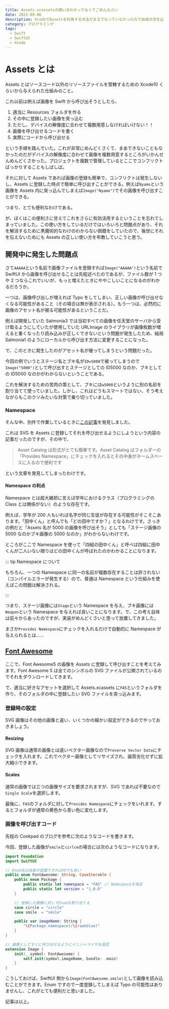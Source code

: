 ```yaml
---
title: Assets.xcassetsの使い方わかってなくてごめんなさい
date: 2021-09-06
description: XcodeでAssetsを利用する方法がまるでなっていなかったので自戒の念を込めて記事にしました
category: プログラミング
tags:
  - Swift
  - SwiftUI
  - Xcode
---
```


# Assets とは

Assets とはソースコード以外のリソースファイルを管轄するための Xcode10 くらいから与えられた仕組みのこと。

これ以前は例えば画像を Swift から呼び出そうとしたら、

1. 適当に Resources フォルダを作る
2. その中に登録したい画像を突っ込む
3. ただし、デバイスの解像度に合わせて複数用意しなければいけない！！
4. 画像を呼び出せるコードを書く
5. 実際にコードから呼び出せる

という手順を踏んでいた。これが非常にめんどくさくて、まあできないこともなかったのだがデバイスの解像度に合わせて画像を複数用意するところがいかんせんめんどくさかった。プロジェクトを複数で管理しているとここでコンフリクトばっかりすることもしばしば。

それに対して Assets であれば画像の登録も簡単で、コンフリクトは発生しないし、Assets に登録した時点で簡単に呼び出すことができる。例えば`Nyamo`という画像を Assets 内に突っ込んでしまえば`Image("Nyamo")`でその画像を呼び出すことができる。

つまり、とても便利なわけである。

が、ぼくはこの便利さに甘えてこれをさらに有効活用するということを忘れてしまっていました。この使い方をしているだけではいろいろと問題点があり、それを解消するために黒魔術的なわけのわからない倒錯をしていたので、後世にそれを伝えないためにも Assets の正しい使い方を布教していこうと思う。

<Amazon />

## 開発中に発生した問題点

さて`AAAAA`という名前で画像ファイルを登録すれば`Image("AAAAA")`という名前で SwiftUI から画像を呼び出せることは先程述べたのであるが、ファイル数が 1 つや 2 つならこれでいいが、もっと増えたときにややこしいことになるのがわかるだろうか。

一つは、画像呼び出しが増えれば Typo をしてしまい、正しい画像が呼び出せなくなる可能性があること（その場合は無が表示される）。もう一つは、必然的に画像のアセット名が被る可能性があるということだ。

例えば開発していた Salmonia3 では当初すべての画像を任天堂のサーバから受け取るようにしていたが使用していた URLImage のライブラリが画像枚数が増えると重くなったり読み込みが正しくできないという問題が発生したため、結局 Salmonia1 のようにローカルから呼び出す方法に変更することになった。

で、このときに発生したのがアセット名が被ってしまうという問題だった。

今回の例でいうとステージ名とブキ名が`ID=5000`で被ってしまうので`Image("5000")`として呼び出すとステージとしての ID5000 なのか、ブキとしての ID5000 なのかがわからないということである。

これを解決するための苦肉の策として、ブキには`w5000`というように別の名前を割り当てて使っていました。しかし、これはどうもスマートではない、そう考えながらもこのクソみたいな対策で乗り切っていました。

### Namespace

そんな中、別件で作業しているときに[この記事](https://techlife.cookpad.com/entry/2021/01/05/custom-symbols-ja)を発見しました。

これは SVG を Assets に登録してそれを呼び出せるようにしようという内容の記事だったのですが、その中で、

> Asset Catalog は形式がとても簡単です。Asset Catalog はフォルダーの「Provides Namespace」にチェックを入れるとその中身がネームスペースに入るので便利です

という文章を発見してしまったわけです。

#### Namespace の利点

Namespace とは超大雑把に言えば学年におけるクラス（プログラミングの Class とは関係がない）のような存在です。

例えば、学年が 200 人もいれば名字が同じ生徒が存在する可能性がそこそこあります。「田中くん」と呼んでも「どの田中ですか？」となるわけです。さっきの例だと「Assets 名が 5000 の画像を呼び出そう」としても「ステージ画像の 5000 なのかブキ画像の 5000 なのか」がわからないわけです。

ところがここで Namespace を使って「四組の田中くん」と呼べば四組に田中くんが二人いない限りはどの田中くんが呼ばれたのかわかることになります。

::: tip Namespace について

もちろん、一つの Namespace に同一の名前が複数存在することは許されない（コンパイルエラーが発生する）ので、普通は Namespace という仕組みを使えばこの問題は解決される。

:::

つまり、ステージ画像には`Stage`という Namespace を与え、ブキ画像には`Weapon`という Namespace を与えれば良いことになります。で、この考え自体は前々からあったのですが、実装がめんどくさいと思って放置してきました。

まさか`Provides Namespace`にチェックを入れるだけで自動的に Namespace が与えられるとは......

## [Font Awesome](https://github.com/FortAwesome/Font-Awesome)

ここで、Font Awesome5 の画像を Assets に登録して呼び出すことを考えてみます。Font Awesome 5 は全てのシンボルの SVG ファイルが公開されているのでそれをダウンロードしてきます。

で、適当に好きなアセットを選択して Assets.xcassets に`FA5`というフォルダを作り、そのフォルダの中に登録したい SVG ファイルを突っ込みます。

### 登録時の設定

SVG 画像はその他の画像と違い、いくつかの細かい設定ができるのでやっておきましょう。

#### Resizing

SVG 画像は通常の画像とは違いベクター画像なので`Preserve Vector Data`にチェックを入れます。これでベクター画像としてリサイズされ、画質劣化せずに拡大縮小できます。

#### Scales

通常の画像では三つの画像サイズを要求されますが、SVG であれば不要なので`Single Scale`を選択します。

最後に、`FA5`のフォルダに対して`Provides Namespace`にチェックをいれます。するとフォルダが通常の黄色から青い色に変化します。

### 画像を呼び出すコード

先程の Cookpad のブログを参考に次のようなコードを書きます。

今回、登録した画像が`smile`と`cirlce`の場合には次のようなコードになります。

```swift
import Foundation
import SwiftUI

// Enum名は自身が認識できれば何でも良い
public enum FontAwesome: String, CaseIterable {
    public enum Package {
        public static let namespace = "FA5" // Namespaceを指定
        public static let version = "1.0.0"
    }

    // 登録した画像に対してEnumを割り当てる
    case circle = "circle"
    case smile  = "smile"

    public var imageName: String {
        "\(Package.namespace)/\(rawValue)"
    }
}

// 画像としてすぐに呼び出せるようにイニシャライザを設定
extension Image {
    init(_ symbol: FontAwesome) {
        self.init(symbol.imageName, bundle: .main)
    }
}
```

こうしておけば、SwiftUI 側から`Image(FontAwesome.smile)`として画像を読み込むことができます。Enum ですので一度登録してしまえば Typo の可能性はありませんし、これがとても便利だと思いました。

記事は以上。

<Amazon />

